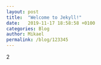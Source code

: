 ```yaml
---
layout: post
title:  "Welcome to Jekyll!"
date:   2019-11-17 18:58:58 +0100
categories: Blog
author: Mikael
permalink: /blog/123345
---
```

2
